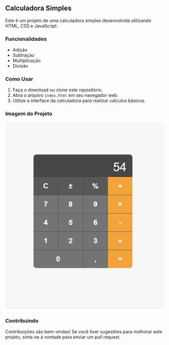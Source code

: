## Calculadora Simples

Este é um projeto de uma calculadora simples desenvolvida utilizando HTML, CSS e JavaScript.

### Funcionalidades

- Adição
- Subtração
- Multiplicação
- Divisão

### Como Usar

1. Faça o download ou clone este repositório.
2. Abra o arquivo `index.html` em seu navegador web.
3. Utilize a interface da calculadora para realizar cálculos básicos.

### Imagem do Projeto

![Calculadora Simples](./image.png)

### Contribuindo

Contribuições são bem-vindas! Se você tiver sugestões para melhorar este projeto, sinta-se à vontade para enviar um pull request.

